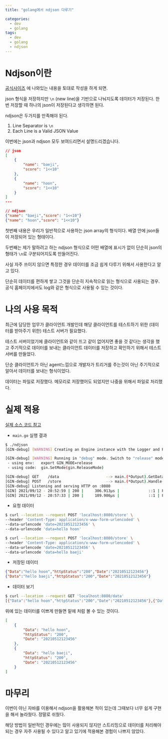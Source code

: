 ```yaml
---
title: "golang에서 ndjson 다루기"

categories:
  - dev
  - golang
tags:
  - dev
  - golang
  - ndjson
---
```


# Ndjson이란

[공식사이즈](http://ndjson.org/) 에 나와있는 내용을 토대로 작성을 하게 되면.

json 형식을 저장하지만 `\n` (new line)을 기반으로 나눠지도록 데이터가 저장된다. 한번 저장할 때 하나의 json이 저장된다고 생각하면 된다.

ndjson은 두가지를 만족해야 된다.

1. Line Separator is `\n`
2. Each Line is a Valid JSON Value

이번에는 json과 ndjson 모두 보여드리면서 설명드리겠습니다.

``` json
// json
[
    {
        "name": "baeji",
        "score": "1<<10"
    },
    {
        "name": "hoon",
        "score": "1<<10"
    }
]
---

// ndjson
{"name": "baeji","score": "1<<10"}
{"name": "hoon","score": "1<<10"}
```

첫번째 내용은 우리가 일반적으로 사용하는 json array의 형식이다. 배열 안에 json들이 저장되어 있는 형태이다.

두번째는 제가 말하려고 하는 ndjson 형식으로 어떤 배열에 표시가 없이 단순히 json의 형태가 `\n`로 구분되어지도록 만들어진다.

사실 자주 쓰이지 않으면 특정한 경우 데이터를 조금 쉽게 다루기 위해서 사용한다고 알고 있다. 

단순히 데이터를 편하게 쌓고 그것을 단순히 지속적으로 읽는 형식으로 사용되는 경우. 공식 홈페이지에서도 log와 같은 형식으로 사용될 수 있는 것이다.

# 나의 사용 목적

최근에 담당한 업무가 클라이언트 개발인데 해당 클라이언트를 테스트하기 위한 (데이터를 받아주기 위한) 테스트 서버가 필요했다. 

테스트 서버이었기에 클라이언트와 같이 뜨고 같이 없어지면 좋을 것 같다는 생각을 했고 주기적으로 데이터를 보내는 클라이언트 데이터를 저장하고 확인하기 위해서 테스트 서버를 만들었다.

단순 클라이언트가 아닌 agent느낌으로 개발자가 트리거를 주는것이 아닌 주기적으로 알아서 데이터를 보내는 형식이었다.


데이터는 파일로 저장했다. 메모리로 저장했어도 되었지만 나중을 위해서 파일로 처리했다.

# 실제 적용

[실제 소스 코드 참고](https://github.com/BaeJi77/blog-code/tree/main/2021-09/go-with-ndjson)

- `main.go` 실행 결과

``` bash 
$ ./ndjson                                                                                                                                                                                              
[GIN-debug] [WARNING] Creating an Engine instance with the Logger and Recovery middleware already attached.

[GIN-debug] [WARNING] Running in "debug" mode. Switch to "release" mode in production.
 - using env:   export GIN_MODE=release
 - using code:  gin.SetMode(gin.ReleaseMode)

[GIN-debug] GET    /data                     --> main.(*Output).GetData-fm (3 handlers)
[GIN-debug] POST   /store                    --> main.(*Output).Handle-fm (3 handlers)
[GIN-debug] Listening and serving HTTP on :8080
[GIN] 2021/09/12 - 20:52:59 | 200 |     306.913µs |             ::1 | POST     "/store"
[GIN] 2021/09/12 - 20:57:33 | 200 |     109.986µs |             ::1 | POST     "/store"
```

- 요청 데이터

``` bash
$ curl --location --request POST 'localhost:8080/store' \
--header 'Content-Type: application/x-www-form-urlencoded' \
--data-urlencode 'date=20210512123456' \
--data-urlencode 'data=hello hoon'

$ curl --location --request POST 'localhost:8080/store' \
--header 'Content-Type: application/x-www-form-urlencoded' \
--data-urlencode 'date=20210512123456' \
--data-urlencode 'data=hello baeji'
```

- 저장된 데이터

``` json
{"Data":"hello hoon","httpStatus":"200","Date":"20210512123456"}
{"Data":"hello baeji","httpStatus":"200","Date":"20210512123456"}
```

- 데이터 보기

``` bash
$ curl --location --request GET 'localhost:8080/data'
[{"Data":"hello hoon","httpStatus":"200","Date":"20210512123456"},{"Data":"hello baeji","httpStatus":"200","Date":"20210512123456"}]
```
위에 있는 데이터를 이쁘게 만들면 밑에 처럼 볼 수 있는 것이다.

``` json
[
    {
        "Data": "hello hoon",
        "httpStatus": "200",
        "Date": "20210512123456"
    },
    {
        "Data": "hello baeji",
        "httpStatus": "200",
        "Date": "20210512123456"
    }
]
```

# 마무리

이번이 아닌 자바를 이용해서 ndjson을 활용해본 적이 있는데 그때보다 너무 쉽게 구현을 해서 놀라웠다. 정말로 쉬웠다.

해당 방법이 일반적인 경우에는 많이 사용되지 않지만 스트리밍으로 데이터를 처리해야되는 경우 자주 사용될 수 있다고 알고 있기에 적용해본 경험이 나쁘지 않았다.
